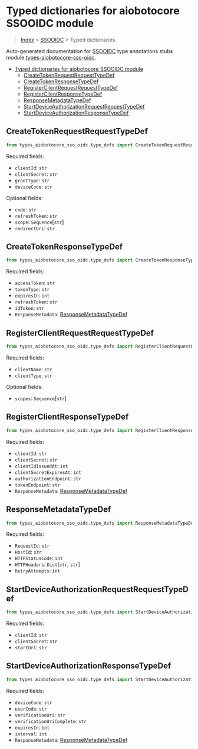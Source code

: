 <a id="typed-dictionaries-for-aiobotocore-ssooidc-module"></a>

# Typed dictionaries for aiobotocore SSOOIDC module

> [Index](..) > [SSOOIDC](.) > Typed dictionaries

Auto-generated documentation for
[SSOOIDC](https://boto3.amazonaws.com/v1/documentation/api/latest/reference/services/sso-oidc.html#SSOOIDC)
type annotations stubs module
[types-aiobotocore-sso-oidc](https://pypi.org/project/types-aiobotocore-sso-oidc/).

- [Typed dictionaries for aiobotocore SSOOIDC module](#typed-dictionaries-for-aiobotocore-ssooidc-module)
  - [CreateTokenRequestRequestTypeDef](#createtokenrequestrequesttypedef)
  - [CreateTokenResponseTypeDef](#createtokenresponsetypedef)
  - [RegisterClientRequestRequestTypeDef](#registerclientrequestrequesttypedef)
  - [RegisterClientResponseTypeDef](#registerclientresponsetypedef)
  - [ResponseMetadataTypeDef](#responsemetadatatypedef)
  - [StartDeviceAuthorizationRequestRequestTypeDef](#startdeviceauthorizationrequestrequesttypedef)
  - [StartDeviceAuthorizationResponseTypeDef](#startdeviceauthorizationresponsetypedef)

<a id="createtokenrequestrequesttypedef"></a>

## CreateTokenRequestRequestTypeDef

```python
from types_aiobotocore_sso_oidc.type_defs import CreateTokenRequestRequestTypeDef
```

Required fields:

- `clientId`: `str`
- `clientSecret`: `str`
- `grantType`: `str`
- `deviceCode`: `str`

Optional fields:

- `code`: `str`
- `refreshToken`: `str`
- `scope`: `Sequence`\[`str`\]
- `redirectUri`: `str`

<a id="createtokenresponsetypedef"></a>

## CreateTokenResponseTypeDef

```python
from types_aiobotocore_sso_oidc.type_defs import CreateTokenResponseTypeDef
```

Required fields:

- `accessToken`: `str`
- `tokenType`: `str`
- `expiresIn`: `int`
- `refreshToken`: `str`
- `idToken`: `str`
- `ResponseMetadata`:
  [ResponseMetadataTypeDef](./type_defs.md#responsemetadatatypedef)

<a id="registerclientrequestrequesttypedef"></a>

## RegisterClientRequestRequestTypeDef

```python
from types_aiobotocore_sso_oidc.type_defs import RegisterClientRequestRequestTypeDef
```

Required fields:

- `clientName`: `str`
- `clientType`: `str`

Optional fields:

- `scopes`: `Sequence`\[`str`\]

<a id="registerclientresponsetypedef"></a>

## RegisterClientResponseTypeDef

```python
from types_aiobotocore_sso_oidc.type_defs import RegisterClientResponseTypeDef
```

Required fields:

- `clientId`: `str`
- `clientSecret`: `str`
- `clientIdIssuedAt`: `int`
- `clientSecretExpiresAt`: `int`
- `authorizationEndpoint`: `str`
- `tokenEndpoint`: `str`
- `ResponseMetadata`:
  [ResponseMetadataTypeDef](./type_defs.md#responsemetadatatypedef)

<a id="responsemetadatatypedef"></a>

## ResponseMetadataTypeDef

```python
from types_aiobotocore_sso_oidc.type_defs import ResponseMetadataTypeDef
```

Required fields:

- `RequestId`: `str`
- `HostId`: `str`
- `HTTPStatusCode`: `int`
- `HTTPHeaders`: `Dict`\[`str`, `str`\]
- `RetryAttempts`: `int`

<a id="startdeviceauthorizationrequestrequesttypedef"></a>

## StartDeviceAuthorizationRequestRequestTypeDef

```python
from types_aiobotocore_sso_oidc.type_defs import StartDeviceAuthorizationRequestRequestTypeDef
```

Required fields:

- `clientId`: `str`
- `clientSecret`: `str`
- `startUrl`: `str`

<a id="startdeviceauthorizationresponsetypedef"></a>

## StartDeviceAuthorizationResponseTypeDef

```python
from types_aiobotocore_sso_oidc.type_defs import StartDeviceAuthorizationResponseTypeDef
```

Required fields:

- `deviceCode`: `str`
- `userCode`: `str`
- `verificationUri`: `str`
- `verificationUriComplete`: `str`
- `expiresIn`: `int`
- `interval`: `int`
- `ResponseMetadata`:
  [ResponseMetadataTypeDef](./type_defs.md#responsemetadatatypedef)
